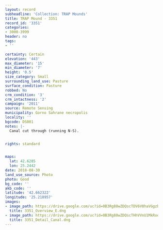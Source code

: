 ```yaml
---
layout: record
subheadline: 'Collection: TRAP Mounds'
title: TRAP Mound - 3351
record_id: '3351'
categories:
- 3000-3999
header: no
tags:
- ''

certainty: Certain
elevation: '443'
max_diameter: '15'
min_diameter: '7'
height: '0.5'
size_category: Small
surrounding_land_use: Pasture
surface_condition: Pasture
robbed: No
crm_condition: '3'
crm_intactness: '2'
campaign: '2011'
source: Remote Sensing
municipality: Gorno Sahrane necropolis
locality: ''
bgcode: DS001
notes: |-
  Canal cut through (running N-S).


rights: standard


maps:
  lat: 42.6285
  lon: 25.2442
date: 2018-08-30
land_use_source: Photo
photo: Good
bg_code: ''
akb_code: ''
latitude: '42.662322'
longitude: '25.218957'
images:
- image_path: https://drive.google.com/uc?id=0B3Rg88wZDQscTDV6V0haVGgzbVU
  title: 3351_Overview_E.dng
- image_path: https://drive.google.com/uc?id=0B3Rg88wZDQscTHhVVnU1MkRxeGs
  title: 3351_Detail_Canal.dng
---
```

